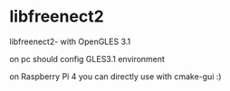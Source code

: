 # libfreenect2
 libfreenect2- with OpenGLES 3.1
 
 on pc should config GLES3.1 environment
 
 on Raspberry Pi 4 you can directly use with cmake-gui :)
